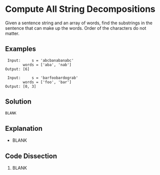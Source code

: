 # Compute All String Decompositions
Given a sentence string and an array of words, find the substrings in the sentence that can make up the words. Order of the characters do not matter.

## Examples
```
 Input:     s = 'abcbanabanabc'
        words = ['aba', 'nab']
Output: [6]

 Input:     s = 'barfoobardograb'
        words = ['foo', 'bar']
Output: [0, 3]
```

## Solution
```python
BLANK
```

## Explanation
* BLANK

## Code Dissection
1. BLANK